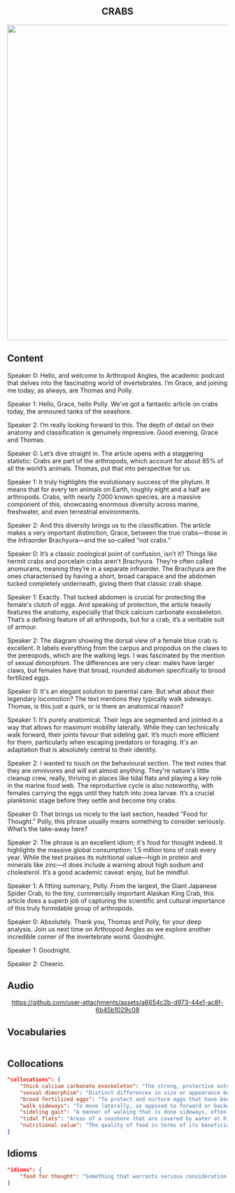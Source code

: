 <h2 align='center'>
CRABS
</h2>

<div align='center'>
<img src='https://buzzenviro.com/wp-content/uploads/2025/02/Blue-Clean-Informative-Technology-Blog-Banner-2-1-1024x576.webp' width=720px>
</div>

## Content

Speaker 0: Hello, and welcome to Arthropod Angles, the academic podcast that delves into the fascinating world of invertebrates. I’m Grace, and joining me today, as always, are Thomas and Polly.

Speaker 1: Hello, Grace, hello Polly. We’ve got a fantastic article on crabs today, the armoured tanks of the seashore.

Speaker 2: I’m really looking forward to this. The depth of detail on their anatomy and classification is genuinely impressive. Good evening, Grace and Thomas.

Speaker 0: Let’s dive straight in. The article opens with a staggering statistic: Crabs are part of the arthropods, which account for about 85% of all the world’s animals. Thomas, put that into perspective for us.

Speaker 1: It truly highlights the evolutionary success of the phylum. It means that for every ten animals on Earth, roughly eight and a half are arthropods. Crabs, with nearly 7,000 known species, are a massive component of this, showcasing enormous diversity across marine, freshwater, and even terrestrial environments.

Speaker 2: And this diversity brings us to the classification. The article makes a very important distinction, Grace, between the true crabs—those in the Infraorder Brachyura—and the so-called “not crabs.”

Speaker 0: It’s a classic zoological point of confusion, isn’t it? Things like hermit crabs and porcelain crabs aren't Brachyura. They’re often called anomurans, meaning they’re in a separate infraorder. The Brachyura are the ones characterised by having a short, broad carapace and the abdomen tucked completely underneath, giving them that classic crab shape.

Speaker 1: Exactly. That tucked abdomen is crucial for protecting the female's clutch of eggs. And speaking of protection, the article heavily features the anatomy, especially that thick calcium carbonate exoskeleton. That’s a defining feature of all arthropods, but for a crab, it’s a veritable suit of armour.

Speaker 2: The diagram showing the dorsal view of a female blue crab is excellent. It labels everything from the carpus and propodus on the claws to the pereopods, which are the walking legs. I was fascinated by the mention of sexual dimorphism. The differences are very clear: males have larger claws, but females have that broad, rounded abdomen specifically to brood fertilized eggs.

Speaker 0: It's an elegant solution to parental care. But what about their legendary locomotion? The text mentions they typically walk sideways. Thomas, is this just a quirk, or is there an anatomical reason?

Speaker 1: It’s purely anatomical. Their legs are segmented and jointed in a way that allows for maximum mobility laterally. While they can technically walk forward, their joints favour that sideling gait. It’s much more efficient for them, particularly when escaping predators or foraging. It's an adaptation that is absolutely central to their identity.

Speaker 2: I wanted to touch on the behavioural section. The text notes that they are omnivores and will eat almost anything. They're nature's little cleanup crew, really, thriving in places like tidal flats and playing a key role in the marine food web. The reproductive cycle is also noteworthy, with females carrying the eggs until they hatch into zoea larvae. It’s a crucial planktonic stage before they settle and become tiny crabs.

Speaker 0: That brings us nicely to the last section, headed "Food for Thought." Polly, this phrase usually means something to consider seriously. What’s the take-away here?

Speaker 2: The phrase is an excellent idiom; it's food for thought indeed. It highlights the massive global consumption: 1.5 million tons of crab every year. While the text praises its nutritional value—high in protein and minerals like zinc—it does include a warning about high sodium and cholesterol. It’s a good academic caveat: enjoy, but be mindful.

Speaker 1: A fitting summary, Polly. From the largest, the Giant Japanese Spider Crab, to the tiny, commercially important Alaskan King Crab, this article does a superb job of capturing the scientific and cultural importance of this truly formidable group of arthropods.

Speaker 0: Absolutely. Thank you, Thomas and Polly, for your deep analysis. Join us next time on Arthropod Angles as we explore another incredible corner of the invertebrate world. Goodnight.

Speaker 1: Goodnight.

Speaker 2: Cheerio.
## Audio


<div align='center'>



https://github.com/user-attachments/assets/a6654c2b-d973-44e1-ac8f-6b45b1029c08



</div>


## Vocabularies

```json

```

## Collocations

```json
"collocations": {
    "thick calcium carbonate exoskeleton": "The strong, protective outer layer primarily composed of calcium carbonate.",
    "sexual dimorphism": "Distinct differences in size or appearance between the sexes of an animal.",
    "brood fertilized eggs": "To protect and nurture eggs that have been successfully fertilised.",
    "walk sideways": "To move laterally, as opposed to forward or backward.",
    "sideling gait": "A manner of walking that is done sideways, often described as indirect or oblique.",
    "tidal flats": "Areas of a seashore that are covered by water at high tide and exposed at low tide.",
    "nutritional value": "The quality of food in terms of its beneficial components, such as vitamins and minerals."
}

```


## Idioms

```json
"idioms": {
    "food for thought": "Something that warrants serious consideration or reflection."
}
```
